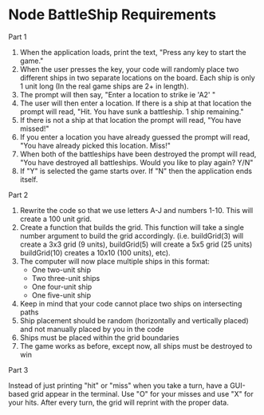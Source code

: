 # Node BattleShip Requirements

Part 1
1. When the application loads, print the text, "Press any key to start the game."
2. When the user presses the key, your code will randomly place two different ships in two separate locations on the board. Each ship is only 1 unit long (In the real game ships are 2+ in length).
3. The prompt will then say, "Enter a location to strike ie 'A2' "
4. The user will then enter a location. If there is a ship at that location the prompt will read, "Hit. You have sunk a battleship. 1 ship remaining."
5. If there is not a ship at that location the prompt will read, "You have missed!"
6. If you enter a location you have already guessed the prompt will read, "You have already picked this location. Miss!"
7. When both of the battleships have been destroyed the prompt will read, "You have destroyed all battleships. Would you like to play again? Y/N"
8. If "Y" is selected the game starts over. If "N" then the application ends itself.

Part 2
1. Rewrite the code so that we use letters A-J and numbers 1-10. This will create a 100 unit grid.
2. Create a function that builds the grid. This function will take a single number argument to build the grid accordingly. (i.e. buildGrid(3) will create a 3x3 grid (9 units), buildGrid(5) will create a 5x5 grid (25 units) buildGrid(10) creates a 10x10 (100 units), etc). 
3. The computer will now place multiple ships in this format:
    - One two-unit ship
    - Two three-unit ships
    - One four-unit ship
    - One five-unit ship
4. Keep in mind that your code cannot place two ships on intersecting paths
5. Ship placement should be random (horizontally and vertically placed) and not manually placed by you in the code
6. Ships must be placed within the grid boundaries
7. The game works as before, except now, all ships must be destroyed to win

Part 3

Instead of just printing "hit" or "miss" when you take a turn, have a GUI-based grid appear in the terminal. Use "O" for your misses and use "X" for your hits. After every turn, the grid will reprint with the proper data.
